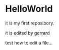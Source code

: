 HelloWorld
==========

it is my first reposibory.

it is edited by gerrard

test how to edit a file...
